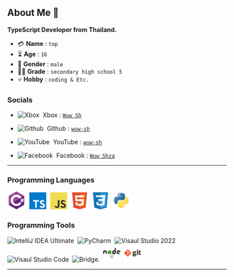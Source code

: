 ## **About Me 👑**
  **TypeScript Developer from Thailand.**
- 💳 **Name** : `top`
- ⏳ **Age** : `16`
- 👨 **Gender** : `male`
- 👨‍🎓 **Grade** : `secondary high school 5`
- ⭐ **Hobby** : `coding & Etc.`
### Socials
- <img src="https://imgs.search.brave.com/dwDLTvAner6mjAuj64pg2I_hMBZQbC0corI8sX7hOlE/rs:fit:128:128:1/g:ce/aHR0cHM6Ly9jZG40/Lmljb25maW5kZXIu/Y29tL2RhdGEvaWNv/bnMvbG9nb3MtYW5k/LWJyYW5kcy81MTIv/Mzg3X1hib3hfbG9n/by0xMjgucG5n" title="Xbox" alt="Xbox" width="23" height="23"/>&nbsp; Xbox : [`Wuw Sh`](https://account.xbox.com/en-us/profile?gamertag=Wuw%20Sh)

- <img src="https://www.iconsdb.com/icons/preview/white/github-11-xxl.png" title="Github" alt="Github" width="22" height="22"/>&nbsp; Github : [`wuw-sh`](https://github.com/wuw-sh)

- <img src="https://imgs.search.brave.com/Lh3Jd1lMq38Zi5xeGFs2Yt8nddBASMDyjCZpshserbw/rs:fit:1200:1200:1/g:ce/aHR0cHM6Ly9jbGlw/YXJ0LmluZm8vaW1h/Z2VzL2Njb3ZlcnMv/MTU5MDQzMDY1MnJl/ZC15b3V0dWJlLWxv/Z28tcG5nLXhsLnBu/Zw" title="YouTube" alt="YouTube" width="21" height="14"/>&nbsp; YouTube : [`wuw-sh`](https://m.youtube.com/channel/UCT940bL6xp9HUJ0toiTkxrQ)

- <img src="https://imgs.search.brave.com/RcW5nBXfdSmfbQ0d-CmIjDc8cV9hl-l42NCNlJCm6os/rs:fit:1000:1000:1/g:ce/aHR0cHM6Ly9zZ3Vy/dS5vcmcvd3AtY29u/dGVudC91cGxvYWRz/LzIwMTgvMDIvRmFj/ZWJvb2stUE5HLUlt/YWdlLTcxMjQ0LnBu/Zw" title="Facebook" alt="Facebook" width="19" height="19"/>&nbsp; Facebook : [`Wuw Shza`](https://www.facebook.com/profile.php?id=61551764069535)

---

### **Programming Languages**

<p>
<img src="https://github.com/devicons/devicon/blob/master/icons/csharp/csharp-original.svg" title="C-Sharp" alt="C-Sharp" width="42" height="42"/>&nbsp;
<img src="https://github.com/devicons/devicon/blob/master/icons/typescript/typescript-original.svg" title="TypeScript" alt="TypeScript" width="40" height="40"/>&nbsp;
<img src="https://github.com/devicons/devicon/blob/master/icons/javascript/javascript-original.svg" title="JavaScript" alt="JavaScript" width="40" height="40"/>&nbsp;
<img src="https://github.com/devicons/devicon/blob/master/icons/html5/html5-original.svg" title="HTML5" alt="HTML5" width="40" height="40"/>&nbsp;
<img src="https://github.com/devicons/devicon/blob/master/icons/css3/css3-original.svg" title="CSS3" alt="HTML5" width="40" height="40"/>&nbsp;
<img src="https://github.com/devicons/devicon/blob/master/icons/python/python-original.svg" title="Python" alt="C-Sharp" width="42" height="42"/>&nbsp;
  </p>
  
### **Programming Tools**
  
<p>
<img src="https://imgs.search.brave.com/nBKhAEzefUeVMP8ozvE1Y_QPeOPM3aYVqqB8ls3gock/rs:fit:1024:1024:1/g:ce/aHR0cDovL2xvZ29u/b2lkLmNvbS9pbWFn/ZXMvaW50ZWxsaWot/aWRlYS1sb2dvLnBu/Zw" title="
IntelliJ IDEA Ultimate" alt="
IntelliJ IDEA Ultimate" width="40" height="40"/>&nbsp;
<img src="https://imgs.search.brave.com/vR2Ua48MUce2M3q0YuKZCLrdsql1_UVBIZkN8OH2WR8/rs:fit:1200:1200:1/g:ce/aHR0cHM6Ly9jZG4u/aW5mbGVhcm4uY29t/L3dwLWNvbnRlbnQv/dXBsb2Fkcy9weWNo/YXJtLnBuZw" title="PyCharm" alt="PyCharm" width="40" height="40"/>&nbsp;
<img src="https://imgs.search.brave.com/Ti6se0m0BdQADmxoQ-x2y7wkj4sW7e-8rKlay3N1qH8/rs:fit:192:192:1/g:ce/aHR0cHM6Ly9waWNz/LmNvbXB1dGVyYmFz/ZS5kZS85LzkvMi8z/LzAtZTM2ZjgwNTY3/MWMzYjk4MC9sb2dv/LTE5Mi4yODMzNzY0/ZC5wbmc" title="
Visaul Studio 2022" alt="
Visaul Studio 2022" width="40" height="40"/>&nbsp;<img src="https://imgs.search.brave.com/IumAF_gqTlBT1vYvIchPchpzNZQCugrcxfeBTlaYeB0/rs:fit:1200:1200:1/g:ce/aHR0cHM6Ly91c2Vy/LWltYWdlcy5naXRo/dWJ1c2VyY29udGVu/dC5jb20vNjc0NjIx/LzcxMTg3ODAxLTE0/ZTYwYTgwLTIyODAt/MTFlYS05NGM5LWU1/NjU3NmY3NmJhZi5w/bmc" title="
Visaul Studio Code" alt="
Visaul Studio Code" width="40" height="40"/>&nbsp;
<img src="https://bridge-core.app/favicon.svg" title="Bridge." alt="Bridge." width="40" height="40"/>&nbsp;
<img src="https://github.com/devicons/devicon/blob/master/icons/nodejs/nodejs-original-wordmark.svg" title="NodeJS" alt="NodeJS" width="40" height="40"/>&nbsp;
<img src="https://github.com/devicons/devicon/blob/master/icons/git/git-original-wordmark.svg" title="Git" alt="Git" width="40" height="40"/>&nbsp;
</p>

---
<p align="center"><img src="https://komarev.com/ghpvc/?username=wuw6248&style=flat-square&color=blue" alt=""></p>
